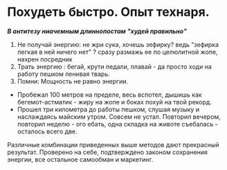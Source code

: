 # Похудеть быстро. Опыт технаря.

_**В антитезу ниачемным длиннопостам "худей правильно"**_

1. Не получай энергию: не жри сука, хочешь зефирку? ведь "зефирка легкая в ней ничего нет" ? сразу размажь ее по целюлитной жопе, нахрен посредник
2. Трать энергию : бегай, крути педали, плавай - да просто ходи на работу пешком ленивая тварь.
3. Помни: Мощность не равно энергии.
  - Пробежал 100 метров на пределе, весь вспотел, дышишь как бегемот-астматик - жиру на жопе и боках похуй на твой рекорд.
  - Прошел три километра до работы пешком, слушая музыку и наслаждаясь майским утром. Совсем не устал. Повторил вечером, повторил неделю - ого ебать, одна складка на животе съебалась - осталось всего две.

Различные комбинации приведенных выше методов дают прекрасный результат. Проверено на себе, подтверждено законом сохранения энергии, все остальное самообман и маркетинг.
